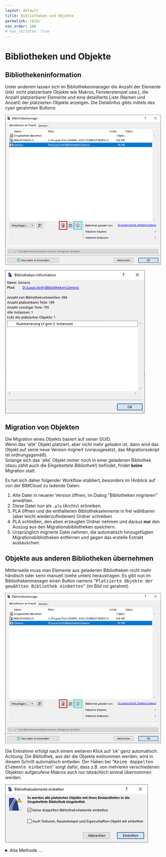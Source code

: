 ```yaml
---
layout: default
title: Bibliotheken und Objekte
permalink: /bib/
nav_order: 100
# has_children: true
---
```

# Bibliotheken und Objekte


## Bibliothekeninformation
Unter anderem lassen sich im Bibliothekenmanager die Anzahl der Elemente (inkl. nicht platzierbare Objekte wie Makros, Fensterstempel usw.), die Anzahl platzierbarer Elemente und eine detaillierte Liste (Namen und Anzahl) der platzierten Objekte anzeigen.
Die Detailinfos gibts mittels des cyan gerahmten Buttons:

![Bibliothekenmanager](../img/bib-manager.png)

![Detail Infos](../img/bib-info.png)


## Migration von Objekten
Die Migration eines Objekts basiert auf seiner GUID.  
Wenn das 'alte' Objekt platziert, aber nicht mehr _geladen_ ist, dann wird das Objekt auf seine neue Version migriert (vorausgesetzt, das Migrationsskript ist ordnungsgemäß).  
Solange sich das 'alte' Objekt immer noch in einer geladenen Bibliothek (dazu zählt auch die _Eingebettete Bibliothek_!) befindet, findet **keine** Migration statt.

Es hat sich daher folgender Workflow etabliert, besonders im Hinblick auf von der BIMCloud zu ladende Daten:
1. Alte Datei in neuerer Version öffnen, im Dialog "Bibliotheken migrieren" anwählen. 
2. Diese Datei nun als `.pla` (Archiv) schreiben.
3. PLA öffnen und die enthaltenen Bibliothekselemente in frei wählbaren (aber leicht wiederzufindenen) Ordner schreiben
4. PLA schließen, den eben erzeugten Ordner nehmen und daraus **nur** den Auszug aus den Migrationsbibliotheken speichern. 
5. Ursprünglich migrierte Datei nehmen, die automatisch hinzugefügten Migrationsbibliotheken entfernen und gegen das erstelle Extrakt austauschen.


## Objekte aus anderen Bibliotheken übernehmen
Mittlerweile muss man Elemente aus geladenen Bibliotheken nicht mehr händisch oder semi-manuell (siehe unten) heraustragen. Es gibt nun im Bibliothekenmanager einen Button namens "<samp>Platzierte Objekte der gewählten Bibliothek einbetten</samp>" (im Bild rot gerahmt).

![Bibliothekenmanager](../img/bib-manager.png)

Die Entnahme erfolgt nach einem weiteren Klick auf 'ok' ganz automatisch. Achtung: Die Bibliothek, aus der die Objekte entnommen werden, wird in diesem Schritt automatisch entladen. Der Haken bei "<samp>Keine doppelten Elemente einbetten</samp>" sorgt dafür, dass z.B. von mehreren verschiedenen Objekten aufgerufene Makros auch nur tatsächlich einmal übernommen werden.

![Platzierte Objekte einbetten](../img/bib-entnahme.png)


<details markdown="1">
<summary>Alte Methode …</summary>

Hier gezeigt am Beispiel einer Hebeschiebetür aus der schweizer Standard-Bibliothek:

Auf der Seite des schweizerischen Resellers [IDC](https://www.idc.ch) liegt in der Supportdatenbank die `Standard-Bibliothek 15`.  

1. Öffne eine neue AC-Datei, entferne _alle_ Bibliotheken und füge stattdessen die schweizer 15er Bib hinzu. Jetzt wird es jede Menge fehlende Objekte (und Attribute) geben, das ignorieren wir für den Moment.
1. Zeichne eine Wand und füge dort alle benötigten Hebeschiebetürtypen ein. Die Einstellungen sind dabei nicht relevant.
1. Speichere diese Datei als Archicad Archiv-Projekt (`.pla`).  
Wichtig: unter Optionen im Speicherdialog darf <samp>"Alle geladenen Bibliothekselemente einschliessen</samp>" **nicht** aktiviert sein.
1. Öffne diese .pla-Datei und wähle beim Öffnen <samp>Bibliothek in einen Ordner extrahieren</samp>.
1. Lade nun diesen Ordner zu einem Projekt hinzu. Damit stehen die Hebeschiebetüren nun zur Verfügung.
1. **Achtung**: Vermutlich wird das Bibliotheksladeprotokoll über doppelte Elemente meckern.  
Das trifft vor allem gleichbenannte _Makros_. Das Löschen dieser ist nicht empfehlenswert – zwar ist man dann den Protokollfehler los, aber das Fenster funktioniert so nicht mehr. Um das zu lösen, hilft nur noch eine drastische Maßnahme: das händische umbennenen der Makros und aller `CALL` Befehle im Objekt.
(Man kann auch den Inhalt der Makros vergleichen und schauen, ob sie tatsächlich exakt gleich sind, dann braucht man selbstverständlich nur eins davon zu behalten.)

</details>
